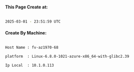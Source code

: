 
   
#### This Page Create at:

```bash

2025-03-01 - 23:51:59 UTC

```

#### Create By Machine:

```bash

Host Name : fv-az1970-68

platform  : Linux-6.8.0-1021-azure-x86_64-with-glibc2.39

Ip Local  : 10.1.0.113

```


